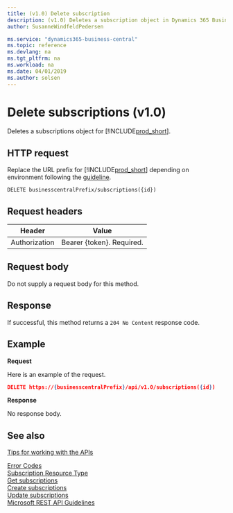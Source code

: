 ```yaml
---
title: (v1.0) Delete subscription
description: (v1.0) Deletes a subscription object in Dynamics 365 Business Central.
author: SusanneWindfeldPedersen

ms.service: "dynamics365-business-central"
ms.topic: reference
ms.devlang: na
ms.tgt_pltfrm: na
ms.workload: na
ms.date: 04/01/2019
ms.author: solsen
---
```


# Delete subscriptions (v1.0)
Deletes a subscriptions object for [!INCLUDE[prod_short](../../../includes/prod_short.md)].

## HTTP request
Replace the URL prefix for [!INCLUDE[prod_short](../../../includes/prod_short.md)] depending on environment following the [guideline](../../v1.0/endpoints-apis-for-dynamics.md).
```
DELETE businesscentralPrefix/subscriptions({id})
```

## Request headers
|Header|Value|
|------|-----|
|Authorization  |Bearer {token}. Required. |

## Request body
Do not supply a request body for this method.

## Response
If successful, this method returns a `204 No Content` response code.

## Example

**Request**

Here is an example of the request.
```json
DELETE https://{businesscentralPrefix}/api/v1.0/subscriptions({id}) 
```

**Response**

No response body.

## See also
[Tips for working with the APIs](../../../developer/devenv-connect-apps-tips.md)  



[Error Codes](../dynamics_error_codes.md)  
[Subscription Resource Type](../resources/dynamics_subscription.md)  
[Get subscriptions](dynamics_subscription_get.md)  
[Create subscriptions](dynamics_subscription_create.md)  
[Update subscriptions](dynamics_subscription_update.md)  
[Microsoft REST API Guidelines](https://github.com/Microsoft/api-guidelines/blob/vNext/Guidelines.md#15-push-notifications-via-webhooks)
